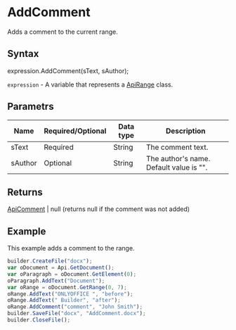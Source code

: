 # AddComment

Adds a comment to the current range.

## Syntax

expression.AddComment(sText, sAuthor);

`expression` - A variable that represents a [ApiRange](../ApiRange.md) class.

## Parametrs

| **Name** | **Required/Optional** | **Data type** | **Description** |
| ------------- | ------------- | ------------- | ------------- |
| sText | Required | String | The comment text. |
| sAuthor | Optional | String | The author's name. Default value is "". |

## Returns

[ApiComment](../../ApiComment/ApiComment.md) &#124; null (returns null if the comment was not added)

## Example

This example adds a comment to the range.

```javascript
builder.CreateFile("docx");
var oDocument = Api.GetDocument();
var oParagraph = oDocument.GetElement(0);
oParagraph.AddText("Document");
var oRange = oDocument.GetRange(0, 7);
oRange.AddText("ONLYOFFICE ", "before");
oRange.AddText(" Builder", "after");
oRange.AddComment("comment", "John Smith");
builder.SaveFile("docx", "AddComment.docx");
builder.CloseFile();
```